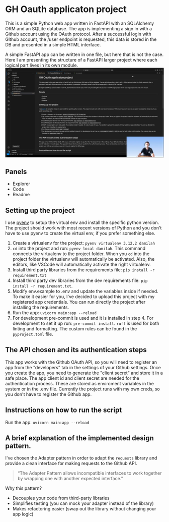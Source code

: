 # GH Oauth applicaton project
This is a simple Python web app written in FastAPI with an SQLAlchemy ORM and an SQLite database. The app is implementing a sign in with a Github account using the OAuth protocol. After a successful login with Github account, the /user endpoint is requested, this data is stored in the DB and presented in a simple HTML interface.

A simple FastAPI app can be written in one file, but here that is not the case. Here I am presenting the structure of a FastAPI larger project where each logical part lives in its own module.
[![Watch a project walktrhough here.](video_placeholder.png)](https://drive.google.com/file/d/1HEFTV2_U_0WltTRuLLgkX-RI2-snoTpZ/view?usp=sharing)
## Panels
- Explorer
- Code
- Readme

## Setting up the project
I use [pyenv](https://github.com/pyenv/pyenv) to setup the virtual env and install the specific python version. The project should work with most recent versions of Python and you don't have to use pyenv to create the virtual env, if you prefer something else.
1. Create a virtualenv for the project: `pyenv virtualenv 3.12.2 damilah`
2. `cd` into the project and run: `pyenv local damilah`. This command connects the virtualenv to the project folder. When you `cd` into the project folder the virtualenv will automatically be activated. Also, the editors, like VSCode will automatically activate the right virtualenv.
3. Install third party libraries from the requirements file: `pip install -r requirement.txt`
4. Install third party dev libraries from the dev requirements file: `pip install -r requirement.txt`.
5. Modify env.example to .env and update the variables inside if needed. To make it easier for you, I've decided to upload this project with my registered app credentials. You can run directly the project after installing the requirements.
6. Run the app: `uvicorn main:app --reload`
7. For development pre-commit is used and it is installed in step 4. For development to set it up run: `pre-commit install`. `ruff` is used for both linting and formatting. The custom rules can be found in the `pyproject.toml` file.

## The API chosen and its authentication steps
This app works with the Github OAuth API, so you will need to register an app from the "developers" tab in the settings of your Github settings. Once you create the app, you need to generate the "client secret" and store it in a safe place. The app client id and client secret are needed for the authentication process. These are stored as enviroment variables in the system or in the .env file. Currently the project runs with my own creds, so you don't have to register the Github app.
## Instructions on how to run the script
Run the app: `uvicorn main:app --reload`
## A brief explanation of the implemented design pattern.
I've chosen the Adapter pattern in order to adapt the `requests` library and provide a clean interface for making requests to the Github API.
> “The Adapter Pattern allows incompatible interfaces to work together by wrapping one with another expected interface.”

Why this pattern?
- Decouples your code from third-party libraries
- Simplifies testing (you can mock your adapter instead of the library)
- Makes refactoring easier (swap out the library without changing your app logic)
